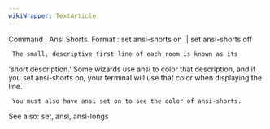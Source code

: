 ```yaml
---
wikiWrapper: TextArticle
---
```

Command : Ansi Shorts.
Format  : set ansi-shorts on || set ansi-shorts off

     The small, descriptive first line of each room is known as its
'short description.'  Some wizards use ansi to color that description,
and if you set ansi-shorts on, your terminal will use that color when 
displaying the line.  

     You must also have ansi set on to see the color of ansi-shorts.  

See also: set, ansi, ansi-longs
